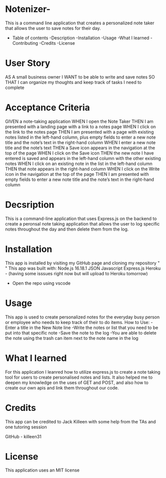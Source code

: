 # Notenizer-
This is a command line application that creates a personalized note taker that allows the user to save notes for their day.  

- Table of contents 
-Description 
-Installation 
-Usage 
-What I learned 
-Contributing
-Credits
-License 

# User Story 
AS A small business owner
I WANT to be able to write and save notes
SO THAT I can organize my thoughts and keep track of tasks I need to complete

# Acceptance Criteria
GIVEN a note-taking application
WHEN I open the Note Taker
THEN I am presented with a landing page with a link to a notes page
WHEN I click on the link to the notes page
THEN I am presented with a page with existing notes listed in the left-hand column, plus empty fields to enter a new note title and the note’s text in the right-hand column
WHEN I enter a new note title and the note’s text
THEN a Save icon appears in the navigation at the top of the page
WHEN I click on the Save icon
THEN the new note I have entered is saved and appears in the left-hand column with the other existing notes
WHEN I click on an existing note in the list in the left-hand column
THEN that note appears in the right-hand column
WHEN I click on the Write icon in the navigation at the top of the page
THEN I am presented with empty fields to enter a new note title and the note’s text in the right-hand column


# Decsription 
This is a command-line application that uses Express.js on the backend to create a peronsal note taking application that allows the user to log specific notes throughout the day and then delete them from the log. 


# Installation 
This app is installed by visiting my GitHub page and cloning my repository " " 
This app was built with:
Node.js 16.18.1
JSON
Javascript
Express.js
Heroku - (having some isssues right now but will upload to Heroku tomorrow)

* Open the repo using vscode 

# Usage
This app is used to create personalized notes for the everyday busy person or employee who needs to keep track of their to do items. 
How to Use: 
-Enter a title in the New Note line 
-Write the notes or list that you need to be put into that specific note 
-Save the note to the log
-You are able to delete the note using the trash can item next to the note name in the log 

# What I learned 
For this application I leanred how to utilize express.js to create a note taking tool for users to create personalised notes and lists. It also helped me to deepen my knowledge on the uses of GET and POST, and also how to create our own apis and link them throughout our code. 

# Credits 
This app can be credited to Jack Killeen with some help from the TAs and one tutoring session 

GitHub - killeen31 


# License 
This application uses an MIT license 

